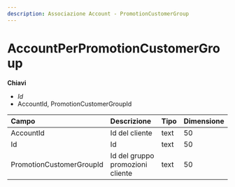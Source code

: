 ```yaml
---
description: Associazione Account - PromotionCustomerGroup
---
```


# AccountPerPromotionCustomerGroup

**Chiavi**

* _Id_
* AccountId, PromotionCustomerGroupId

| Campo | Descrizione | Tipo | Dimensione |
| :--- | :--- | :--- | :--- |
| AccountId | Id del cliente | text | 50 |
| Id | Id | text | 50 |
| PromotionCustomerGroupId | Id del gruppo promozioni cliente | text | 50 |

